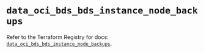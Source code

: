 # `data_oci_bds_bds_instance_node_backups`

Refer to the Terraform Registry for docs: [`data_oci_bds_bds_instance_node_backups`](https://registry.terraform.io/providers/oracle/oci/7.19.0/docs/data-sources/bds_bds_instance_node_backups).
